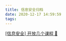 ```yaml
---
title: 信息安全归档
date: 2020-12-17 14:59:59
tags:
---
```


[[信息安全] 开放几个课程 🚀](https://www.v2ex.com/t/715485#reply86)
